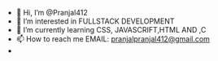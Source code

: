 - 👋 Hi, I’m @Pranjal412
- 👀 I’m interested in FULLSTACK DEVELOPMENT
- 🌱 I’m currently learning CSS, JAVASCRIFT,HTML AND ,C
- 📫 How to reach me EMAIL: pranjalpranjal412@gmail.com
- 

<!---
Pranjal412/Pranjal412 is a ✨ special ✨ repository because its `README.md` (this file) appears on your GitHub profile.
You can click the Preview link to take a look at your changes.
--->
